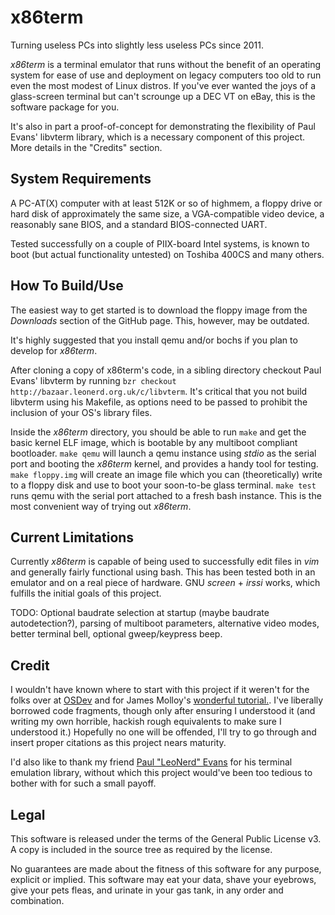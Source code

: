 x86term
=======
Turning useless PCs into slightly less useless PCs since 2011.

_x86term_ is a terminal emulator that runs without the benefit of an operating system for ease of use and deployment on legacy computers too old to run even the most modest of Linux distros. If you've ever wanted the joys of a glass-screen terminal but can't scrounge up a DEC VT on eBay, this is the software package for you.

It's also in part a proof-of-concept for demonstrating the flexibility of Paul Evans' libvterm library, which is a necessary component of this project. More details in the "Credits" section.

System Requirements
-------------------
A PC-AT(X) computer with at least 512K or so of highmem, a floppy drive or hard disk of approximately the same size, a VGA-compatible video device, a reasonably sane BIOS, and a standard BIOS-connected UART.

Tested successfully on a couple of PIIX-board Intel systems, is known to boot (but actual functionality untested) on Toshiba 400CS and many others.

How To Build/Use
------------

The easiest way to get started is to download the floppy image from the *Downloads* section of the GitHub page. This, however, may be outdated.

It's highly suggested that you install qemu and/or bochs if you plan to develop for _x86term_.

After cloning a copy of x86term's code, in a sibling directory checkout Paul Evans' libvterm by running `bzr checkout  http://bazaar.leonerd.org.uk/c/libvterm`.
It's critical that you not build libvterm using his Makefile, as options need to be passed to prohibit the inclusion of your OS's library files.

Inside the _x86term_ directory, you should be able to run `make` and get the basic kernel ELF image, which is bootable by any multiboot compliant bootloader. `make qemu` will launch a qemu instance using _stdio_ as the serial port and booting the _x86term_ kernel, and provides a handy tool for testing. `make floppy.img` will create an image file which you can (theoretically) write to a floppy disk and use to boot your soon-to-be glass terminal. `make test` runs qemu with the serial port attached to a fresh bash instance. This is the most convenient way of trying out _x86term_.

Current Limitations
-------------------
Currently _x86term_ is capable of being used to successfully edit files in _vim_ and generally fairly functional using bash. This has been tested both in an emulator and on a real piece of hardware. GNU _screen_ + _irssi_ works, which fulfills the initial goals of this project.

TODO: Optional baudrate selection at startup (maybe baudrate autodetection?), parsing of multiboot parameters, alternative video modes, better terminal bell, optional gweep/keypress beep.

Credit
------
I wouldn't have known where to start with this project if it weren't for the folks over at [OSDev](http://wiki.osdev.org/) and for James Molloy's [wonderful tutorial.](http://www.jamesmolloy.co.uk/tutorial_html/index.html). I've liberally borrowed code fragments, though only after ensuring I understood it (and writing my own horrible, hackish rough equivalents to make sure I understood it.) Hopefully no one will be offended, I'll try to go through and insert proper citations as this project nears maturity.

I'd also like to thank my friend [Paul "LeoNerd" Evans](http://www.leonerd.org.uk/) for his terminal emulation library, without which this project would've been too tedious to bother with for such a small payoff. 

Legal
-----

This software is released under the terms of the General Public License v3. A copy is included in the source tree as required by the license.

No guarantees are made about the fitness of this software for any purpose, explicit or implied. This software may eat your data, shave your eyebrows, give your pets fleas, and urinate in your gas tank, in any order and combination.
